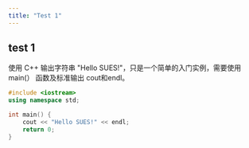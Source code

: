 ```yaml
---
title: "Test 1"
---
```


## test 1 
使用 C++ 输出字符串 "Hello SUES!"，只是一个简单的入门实例，需要使用 main(） 函数及标准输出 cout和endl。


```cpp
#include <iostream>
using namespace std;

int main() {
    cout << "Hello SUES!" << endl;
    return 0;
}
```



